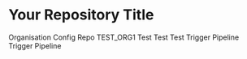 # Your Repository Title
Organisation Config Repo TEST_ORG1
Test
Test
Test
Trigger Pipeline
Trigger Pipeline
